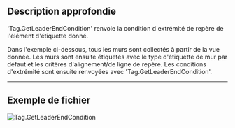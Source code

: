 ## Description approfondie
'Tag.GetLeaderEndCondition' renvoie la condition d'extrémité de repère de l'élément d'étiquette donné.

Dans l'exemple ci-dessous, tous les murs sont collectés à partir de la vue donnée. Les murs sont ensuite étiquetés avec le type d'étiquette de mur par défaut et les critères d'alignement/de ligne de repère. Les conditions d'extrémité sont ensuite renvoyées avec 'Tag.GetLeaderEndCondition'.
___
## Exemple de fichier

![Tag.GetLeaderEndCondition](./Revit.Elements.Tag.GetLeaderEndCondition_img.jpg)
